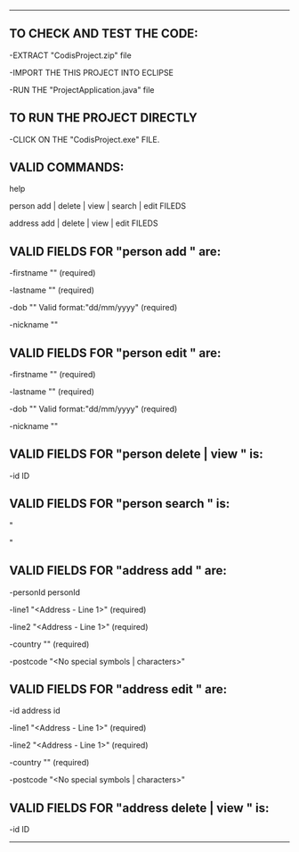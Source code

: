 -----------------------------------------------------------------------------------------------------------------------------------------------------------------------

TO CHECK AND TEST THE CODE:
------------------------------------------
-EXTRACT "CodisProject.zip" file

-IMPORT THE THIS PROJECT INTO ECLIPSE

-RUN THE "ProjectApplication.java" file


TO RUN THE PROJECT DIRECTLY
-------------------------------------------
-CLICK ON THE "CodisProject.exe" FILE.


VALID COMMANDS:
---------------------------------------------
help

person add | delete | view | search | edit FILEDS

address add | delete | view | edit FILEDS


VALID FIELDS FOR "person add " are:
--------------------------------------------------------------
-firstname "<valid name>"                               (required)

-lastname "<valid name>"                                (required)

-dob "<valid date of birth>" Valid format:"dd/mm/yyyy"  (required)

-nickname "<valid name>"

  
VALID FIELDS FOR "person edit " are:
----------------------------------------------------------------
-firstname "<valid name>"                               (required)

-lastname "<valid name>"                                (required)

-dob "<valid date of birth>" Valid format:"dd/mm/yyyy"  (required)

-nickname "<valid name>"

  
VALID FIELDS FOR "person delete | view " is:
---------------------------------------------------------------
-id ID


VALID FIELDS FOR "person search " is:
--------------------------------------------------------------
"<search string>"

  
VALID FIELDS FOR "address add " are:
--------------------------------------------------------------------
-personId personId

-line1 "<Address - Line 1>"                             (required)

-line2 "<Address - Line 1>"                             (required)

-country "<Must be a valid country in Europe>"          (required)
  
-postcode "<No special symbols | characters>"

  
VALID FIELDS FOR "address edit " are:
-------------------------------------------------------------------
-id address id

-line1 "<Address - Line 1>"                             (required)

-line2 "<Address - Line 1>"                             (required)

-country "<Must be a valid country in Europe>"          (required)

-postcode "<No special symbols | characters>"

  
  
VALID FIELDS FOR "address delete | view " is:
--------------------------------------------------------------------
-id ID

-----------------------------------------------------------------------------------------------------------------------------------------------------------------------
